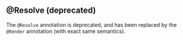 @Resolve (deprecated)
---------------------

The `@Resolve` annotation is deprecated, and has been replaced by the
`@Render` annotation (with exact same semantics).

